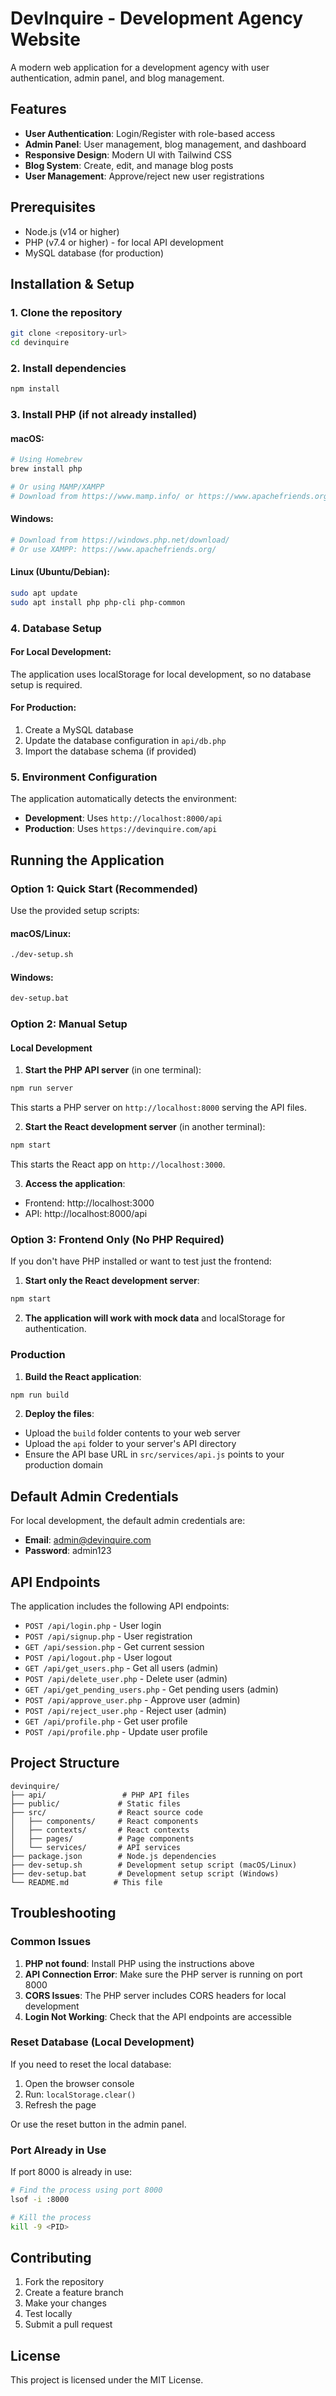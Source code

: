 # DevInquire - Development Agency Website

A modern web application for a development agency with user authentication, admin panel, and blog management.

## Features

- **User Authentication**: Login/Register with role-based access
- **Admin Panel**: User management, blog management, and dashboard
- **Responsive Design**: Modern UI with Tailwind CSS
- **Blog System**: Create, edit, and manage blog posts
- **User Management**: Approve/reject new user registrations

## Prerequisites

- Node.js (v14 or higher)
- PHP (v7.4 or higher) - for local API development
- MySQL database (for production)

## Installation & Setup

### 1. Clone the repository

```bash
git clone <repository-url>
cd devinquire
```

### 2. Install dependencies

```bash
npm install
```

### 3. Install PHP (if not already installed)

#### macOS:

```bash
# Using Homebrew
brew install php

# Or using MAMP/XAMPP
# Download from https://www.mamp.info/ or https://www.apachefriends.org/
```

#### Windows:

```bash
# Download from https://windows.php.net/download/
# Or use XAMPP: https://www.apachefriends.org/
```

#### Linux (Ubuntu/Debian):

```bash
sudo apt update
sudo apt install php php-cli php-common
```

### 4. Database Setup

#### For Local Development:

The application uses localStorage for local development, so no database setup is required.

#### For Production:

1. Create a MySQL database
2. Update the database configuration in `api/db.php`
3. Import the database schema (if provided)

### 5. Environment Configuration

The application automatically detects the environment:

- **Development**: Uses `http://localhost:8000/api`
- **Production**: Uses `https://devinquire.com/api`

## Running the Application

### Option 1: Quick Start (Recommended)

Use the provided setup scripts:

#### macOS/Linux:

```bash
./dev-setup.sh
```

#### Windows:

```bash
dev-setup.bat
```

### Option 2: Manual Setup

#### Local Development

1. **Start the PHP API server** (in one terminal):

```bash
npm run server
```

This starts a PHP server on `http://localhost:8000` serving the API files.

2. **Start the React development server** (in another terminal):

```bash
npm start
```

This starts the React app on `http://localhost:3000`.

3. **Access the application**:

- Frontend: http://localhost:3000
- API: http://localhost:8000/api

### Option 3: Frontend Only (No PHP Required)

If you don't have PHP installed or want to test just the frontend:

1. **Start only the React development server**:

```bash
npm start
```

2. **The application will work with mock data** and localStorage for authentication.

### Production

1. **Build the React application**:

```bash
npm run build
```

2. **Deploy the files**:

- Upload the `build` folder contents to your web server
- Upload the `api` folder to your server's API directory
- Ensure the API base URL in `src/services/api.js` points to your production domain

## Default Admin Credentials

For local development, the default admin credentials are:

- **Email**: admin@devinquire.com
- **Password**: admin123

## API Endpoints

The application includes the following API endpoints:

- `POST /api/login.php` - User login
- `POST /api/signup.php` - User registration
- `GET /api/session.php` - Get current session
- `POST /api/logout.php` - User logout
- `GET /api/get_users.php` - Get all users (admin)
- `POST /api/delete_user.php` - Delete user (admin)
- `GET /api/get_pending_users.php` - Get pending users (admin)
- `POST /api/approve_user.php` - Approve user (admin)
- `POST /api/reject_user.php` - Reject user (admin)
- `GET /api/profile.php` - Get user profile
- `POST /api/profile.php` - Update user profile

## Project Structure

```
devinquire/
├── api/                 # PHP API files
├── public/             # Static files
├── src/                # React source code
│   ├── components/     # React components
│   ├── contexts/       # React contexts
│   ├── pages/          # Page components
│   └── services/       # API services
├── package.json        # Node.js dependencies
├── dev-setup.sh        # Development setup script (macOS/Linux)
├── dev-setup.bat       # Development setup script (Windows)
└── README.md          # This file
```

## Troubleshooting

### Common Issues

1. **PHP not found**: Install PHP using the instructions above
2. **API Connection Error**: Make sure the PHP server is running on port 8000
3. **CORS Issues**: The PHP server includes CORS headers for local development
4. **Login Not Working**: Check that the API endpoints are accessible

### Reset Database (Local Development)

If you need to reset the local database:

1. Open the browser console
2. Run: `localStorage.clear()`
3. Refresh the page

Or use the reset button in the admin panel.

### Port Already in Use

If port 8000 is already in use:

```bash
# Find the process using port 8000
lsof -i :8000

# Kill the process
kill -9 <PID>
```

## Contributing

1. Fork the repository
2. Create a feature branch
3. Make your changes
4. Test locally
5. Submit a pull request

## License

This project is licensed under the MIT License.
